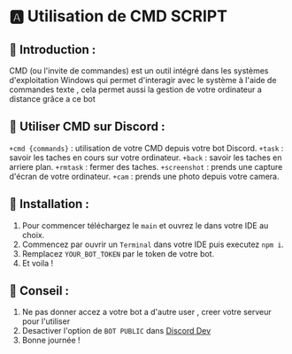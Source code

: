 # 🅰 Utilisation de CMD SCRIPT 

## 🔎 Introduction :
CMD (ou l'invite de commandes) est un outil intégré dans les systèmes d'exploitation Windows qui permet d'interagir avec le système à l'aide de commandes texte , cela permet aussi la gestion de votre ordinateur a distance grâce a ce bot

## 📜 Utiliser CMD sur Discord :

`+cmd {commands}` : utilisation de votre CMD depuis votre bot Discord.
`+task` : savoir les taches en cours sur votre ordinateur.
`+back` : savoir les taches en arriere plan.
`+rmtask` : fermer des taches.
`+screenshot` : prends une capture d'écran de votre ordinateur.
`+cam` : prends une photo depuis votre camera.

## 💼 Installation :

1. Pour commencer téléchargez le `main` et ouvrez le dans votre IDE au choix.
2. Commencez par ouvrir un `Terminal` dans votre IDE puis executez `npm i`.
3. Remplacez `YOUR_BOT_TOKEN` par le token de votre bot.
4. Et voila !

## 🔔 Conseil :

1. Ne pas donner accez a votre bot a d'autre user , creer votre serveur pour l'utiliser
2. Desactiver l'option de `BOT PUBLIC` dans [Discord Dev](https://discord.com/developers/applications)
3. Bonne journée !

